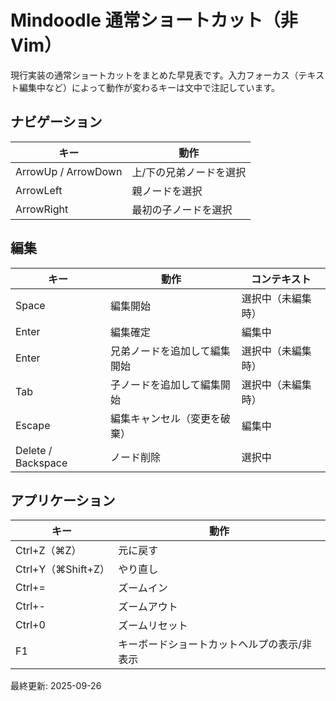 # Mindoodle 通常ショートカット（非 Vim）

現行実装の通常ショートカットをまとめた早見表です。入力フォーカス（テキスト編集中など）によって動作が変わるキーは文中で注記しています。

## ナビゲーション

| キー | 動作 |
|---|---|
| ArrowUp / ArrowDown | 上/下の兄弟ノードを選択 |
| ArrowLeft | 親ノードを選択 |
| ArrowRight | 最初の子ノードを選択 |

## 編集

| キー | 動作 | コンテキスト |
|---|---|---|
| Space | 編集開始 | 選択中（未編集時） |
| Enter | 編集確定 | 編集中 |
| Enter | 兄弟ノードを追加して編集開始 | 選択中（未編集時） |
| Tab | 子ノードを追加して編集開始 | 選択中（未編集時） |
| Escape | 編集キャンセル（変更を破棄） | 編集中 |
| Delete / Backspace | ノード削除 | 選択中 |

## アプリケーション

| キー | 動作 |
|---|---|
| Ctrl+Z（⌘Z） | 元に戻す |
| Ctrl+Y（⌘Shift+Z） | やり直し |
| Ctrl+= | ズームイン |
| Ctrl+- | ズームアウト |
| Ctrl+0 | ズームリセット |
| F1 | キーボードショートカットヘルプの表示/非表示 |

最終更新: 2025-09-26
